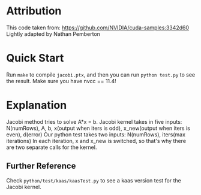 # Attribution
This code taken from: https://github.com/NVIDIA/cuda-samples:3342d60
Lightly adapted by Nathan Pemberton



# Quick Start

Run `make` to compile `jacobi.ptx`, and then you can run `python test.py` to see the result.
Make sure you have nvcc == 11.4!

# Explanation

Jacobi method tries to solve A*x = b.
Jacobi kernel takes in five inputs: N(numRows), A, b, x(output when iters is odd), x_new(output when iters is even), d(error)
Our python test takes two inputs: N(numRows), iters(max iterations)
In each iteration, x and x_new is switched, so that's why there are two separate calls for the kernel.

## Further Reference
Check `python/test/kaas/kaasTest.py` to see a kaas version test for the Jacobi kernel.
